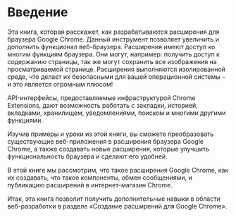 # Введение

Эта книга, которая расскажет, как разрабатываются расширения для браузера Google Chrome. Данный инструмент позволяет увеличить и дополнить функционал веб-браузера. Расширения имеют доступ ко многим функциям браузера. Они могут, например: получить доступ к содержанию страницы, так же могут сохранить все изображения на просматриваемой странице. Расширения выполняются изолированной среде, что делает их безопасными для вашей операционной системы – и это является огромным плюсом!

API-интерфейсы, предоставляемые инфраструктурой Chrome Extensions, дают возможность работать с закладки, историей, вкладками, хранилищем, уведомлениями, поиском и многими другими функциями.

Изучив примеры и уроки из этой книги, вы сможете преобразовать существующие веб-приложения в расширения браузера Google Chrome, а также создавать новые расширения, которые улучшить функциональность браузера и сделают его удобней.

В этой книге мы рассмотрим, что такое расширения Google Chrome, как их создавать, что такое компоненты, обмен сообщениями, и публикацию расширений в интернет-магазин Chrome.

Итак, эта книга позволит получить дополнительные навыки в области веб-разработки в разделе «Создание расширений для Google Chrome».

